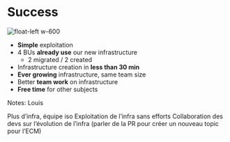# Success

![float-left w-600](./assets/images/success.jpg)

* **Simple** exploitation
* 4 BUs **already use** our new infrastructure
  * 2 migrated / 2 created
* Infrastructure creation in **less than 30 min**
* **Ever growing** infrastructure, same team size
* Better **team work** on infrastructure
* **Free time** for other subjects



Notes: Louis

Plus d’infra, équipe iso
Exploitation de l’infra sans efforts
Collaboration des devs sur l’évolution de l’infra (parler de la PR pour créer un nouveau topic pour l’ECM)


